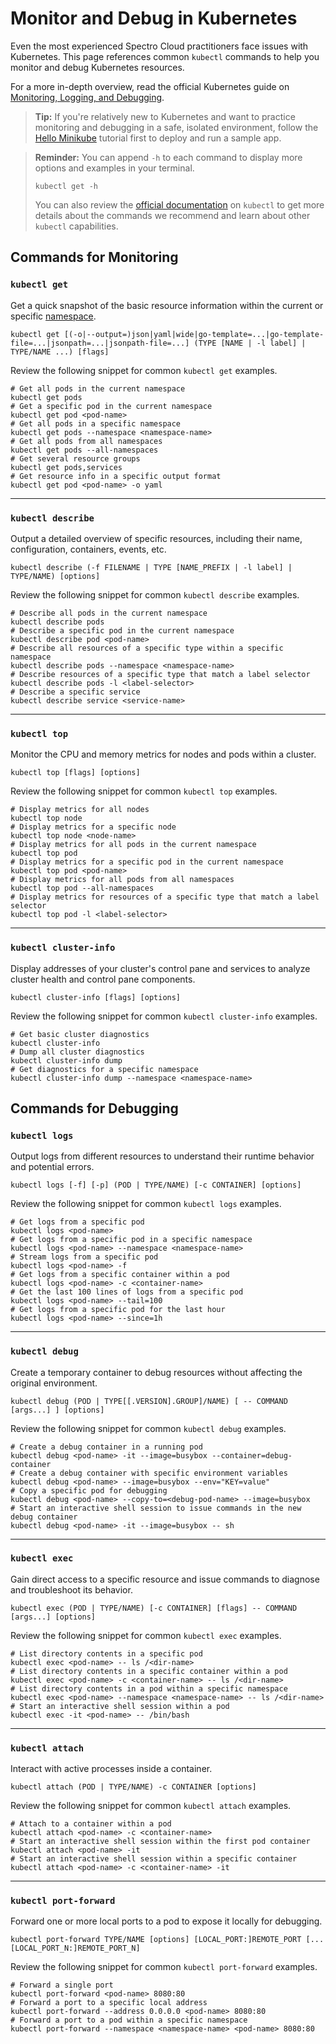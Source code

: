 # Monitor and Debug in Kubernetes

Even the most experienced Spectro Cloud practitioners face issues with Kubernetes. This page references common `kubectl` commands to help you monitor and debug Kubernetes resources.

For a more in-depth overview, read the official Kubernetes guide on [Monitoring, Logging, and Debugging](https://kubernetes.io/docs/tasks/debug/).

> **Tip:**
> If you're relatively new to Kubernetes and want to practice monitoring and debugging in a safe, isolated environment, follow the [Hello Minikube](https://kubernetes.io/docs/tutorials/hello-minikube/) tutorial first to deploy and run a sample app.

> **Reminder:**
> You can append `-h` to each command to display more options and examples in your terminal.
>
> ```shell
> kubectl get -h
> ```
>
> You can also review the [official documentation](https://kubernetes.io/docs/reference/generated/kubectl/kubectl-commands#-strong-getting-started-strong-) on `kubectl` to get more details about the commands we recommend and learn about other `kubectl` capabilities.

## Commands for Monitoring

### `kubectl get`

Get a quick snapshot of the basic resource information within the current or specific [namespace](https://kubernetes.io/docs/concepts/overview/working-with-objects/namespaces/).

```shell
kubectl get [(-o|--output=)json|yaml|wide|go-template=...|go-template-file=...|jsonpath=...|jsonpath-file=...] (TYPE [NAME | -l label] | TYPE/NAME ...) [flags]
```

Review the following snippet for common `kubectl get` examples.

```shell
# Get all pods in the current namespace
kubectl get pods
# Get a specific pod in the current namespace
kubectl get pod <pod-name>
# Get all pods in a specific namespace
kubectl get pods --namespace <namespace-name>
# Get all pods from all namespaces
kubectl get pods --all-namespaces
# Get several resource groups
kubectl get pods,services
# Get resource info in a specific output format
kubectl get pod <pod-name> -o yaml
```

---

### `kubectl describe`

Output a detailed overview of specific resources, including their name, configuration, containers, events, etc.

```shell
kubectl describe (-f FILENAME | TYPE [NAME_PREFIX | -l label] | TYPE/NAME) [options]
```

Review the following snippet for common `kubectl describe` examples.

```shell
# Describe all pods in the current namespace
kubectl describe pods
# Describe a specific pod in the current namespace
kubectl describe pod <pod-name>
# Describe all resources of a specific type within a specific namespace
kubectl describe pods --namespace <namespace-name>
# Describe resources of a specific type that match a label selector
kubectl describe pods -l <label-selector>
# Describe a specific service
kubectl describe service <service-name>
```

---

### `kubectl top`

Monitor the CPU and memory metrics for nodes and pods within a cluster.

```shell
kubectl top [flags] [options]
```

Review the following snippet for common `kubectl top` examples.

```shell
# Display metrics for all nodes
kubectl top node
# Display metrics for a specific node
kubectl top node <node-name>
# Display metrics for all pods in the current namespace
kubectl top pod
# Display metrics for a specific pod in the current namespace
kubectl top pod <pod-name>
# Display metrics for all pods from all namespaces
kubectl top pod --all-namespaces
# Display metrics for resources of a specific type that match a label selector
kubectl top pod -l <label-selector>
```

---

### `kubectl cluster-info`

Display addresses of your cluster's control pane and services to analyze cluster health and control pane components.

```shell
kubectl cluster-info [flags] [options]
```

Review the following snippet for common `kubectl cluster-info` examples.

```shell
# Get basic cluster diagnostics
kubectl cluster-info
# Dump all cluster diagnostics
kubectl cluster-info dump
# Get diagnostics for a specific namespace
kubectl cluster-info dump --namespace <namespace-name>
```

## Commands for Debugging

### `kubectl logs`

Output logs from different resources to understand their runtime behavior and potential errors.

```shell
kubectl logs [-f] [-p] (POD | TYPE/NAME) [-c CONTAINER] [options]
```

Review the following snippet for common `kubectl logs` examples.

```shell
# Get logs from a specific pod
kubectl logs <pod-name>
# Get logs from a specific pod in a specific namespace
kubectl logs <pod-name> --namespace <namespace-name>
# Stream logs from a specific pod
kubectl logs <pod-name> -f
# Get logs from a specific container within a pod
kubectl logs <pod-name> -c <container-name>
# Get the last 100 lines of logs from a specific pod
kubectl logs <pod-name> --tail=100
# Get logs from a specific pod for the last hour
kubectl logs <pod-name> --since=1h
```

---

### `kubectl debug`

Create a temporary container to debug resources without affecting the original environment.

```shell
kubectl debug (POD | TYPE[[.VERSION].GROUP]/NAME) [ -- COMMAND [args...] ] [options]
```

Review the following snippet for common `kubectl debug` examples.

```shell
# Create a debug container in a running pod
kubectl debug <pod-name> -it --image=busybox --container=debug-container
# Create a debug container with specific environment variables
kubectl debug <pod-name> --image=busybox --env="KEY=value"
# Copy a specific pod for debugging
kubectl debug <pod-name> --copy-to=<debug-pod-name> --image=busybox
# Start an interactive shell session to issue commands in the new debug container
kubectl debug <pod-name> -it --image=busybox -- sh
```

---

### `kubectl exec`

Gain direct access to a specific resource and issue commands to diagnose and troubleshoot its behavior.

```shell
kubectl exec (POD | TYPE/NAME) [-c CONTAINER] [flags] -- COMMAND [args...] [options]
```

Review the following snippet for common `kubectl exec` examples.

```shell
# List directory contents in a specific pod
kubectl exec <pod-name> -- ls /<dir-name>
# List directory contents in a specific container within a pod
kubectl exec <pod-name> -c <container-name> -- ls /<dir-name>
# List directory contents in a pod within a specific namespace
kubectl exec <pod-name> --namespace <namespace-name> -- ls /<dir-name>
# Start an interactive shell session within a pod
kubectl exec -it <pod-name> -- /bin/bash
```

---

### `kubectl attach`

Interact with active processes inside a container.

```shell
kubectl attach (POD | TYPE/NAME) -c CONTAINER [options]
```

Review the following snippet for common `kubectl attach` examples.

```shell
# Attach to a container within a pod
kubectl attach <pod-name> -c <container-name>
# Start an interactive shell session within the first pod container
kubectl attach <pod-name> -it
# Start an interactive shell session within a specific container
kubectl attach <pod-name> -c <container-name> -it
```

---

### `kubectl port-forward`

Forward one or more local ports to a pod to expose it locally for debugging.

```shell
kubectl port-forward TYPE/NAME [options] [LOCAL_PORT:]REMOTE_PORT [...[LOCAL_PORT_N:]REMOTE_PORT_N]
```

Review the following snippet for common `kubectl port-forward` examples.

```shell
# Forward a single port
kubectl port-forward <pod-name> 8080:80
# Forward a port to a specific local address
kubectl port-forward --address 0.0.0.0 <pod-name> 8080:80
# Forward a port to a pod within a specific namespace
kubectl port-forward --namespace <namespace-name> <pod-name> 8080:80
```
